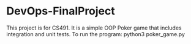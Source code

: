 # DevOps-FinalProject

This project is for CS491. It is a simple OOP Poker game that includes integration and unit tests. 
To run the program:
python3 poker_game.py